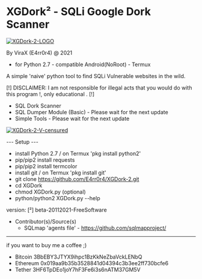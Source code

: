 # XGDork² - SQLi Google Dork Scanner

<a href='https://postimg.cc/4mpYj4P2' target='_blank'><img src='https://i.postimg.cc/4mpYj4P2/XGDork-2-LOGO.png' border='0' alt='XGDork-2-LOGO'/></a>

By ViraX (E4rr0r4) @ 2021
- for Python 2.7 - compatible Android(NoRoot) - Termux

A simple 'naive' python tool to find SQLi Vulnerable websites in the wild.

[!] DISCLAIMER: I am not responsible for illegal acts that you would do with this program !, only educational . [!]
  - SQL Dork Scanner
  - SQL Dumper Module (Basic) - Please wait for the next update
  - Simple Tools - Please wait for the next update

<a href="https://ibb.co/NYvrs0Q"><img src="https://i.ibb.co/tCGz40k/XGDork-2-V-censured.png" alt="XGDork-2-V-censured" border="0" /></a>



--- Setup ---
- install Python 2.7 / on Termux 'pkg install python2'
- pip/pip2 install requests
- pip/pip2 install termcolor
- install git / on Termux 'pkg install git'
- git clone https://github.com/E4rr0r4/XGDork-2.git
- cd XGDork
- chmod XGDork.py (optional)
- python/python2 XGDork.py --help


version: [²] beta-20112021-FreeSoftware

- Contributor(s)/Source(s)
  * SQLmap 'agents file' - https://github.com/sqlmapproject/

------
if you want to buy me a coffee ;)
* Bitcoin 3BbEBY3JTYX9ihpc1BzKkNeZbaVckLENbQ
* Ethereum 0x019aa9b35b3528841d04394c3b3ee2ff730bcfe6
* Tether 3HF6TpDEo1joY7hF3Fe6i3s6nATM37GM5V
